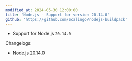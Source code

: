 ```yaml
---
modified_at: 2024-05-30 12:00:00
title: 'Node.js - Support for version 20.14.0'
github: 'https://github.com/Scalingo/nodejs-buildpack'
---
```


- Support for Node.js `20.14.0`

Changelogs:
- [Node.js 20.14.0](https://github.com/nodejs/node/blob/main/doc/changelogs/CHANGELOG_V20.md#20.14.0)
